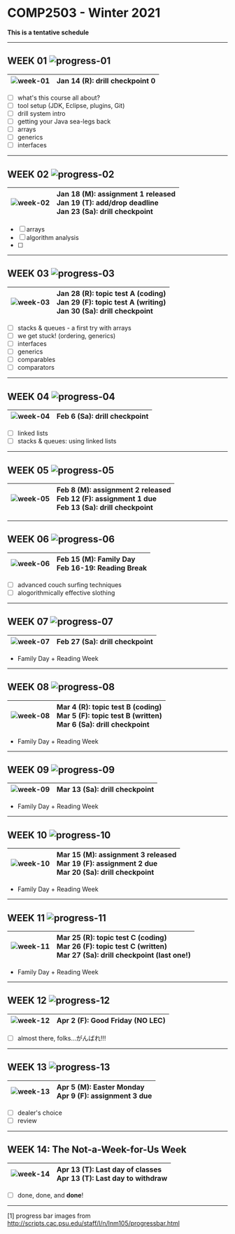 # COMP2503 - Winter 2021

**This is a tentative schedule**

---
## WEEK 01 ![progress-01](images/progress-overall-7.png)

|![week-01](images/week-01.PNG)| Jan 14 (R): drill checkpoint 0|
|---|:---|

- [ ] what's this course all about?
- [ ] tool setup (JDK, Eclipse, plugins, Git)
- [ ] drill system intro
- [ ] getting your Java sea-legs back
- [ ] arrays
- [ ] generics
- [ ] interfaces

---
## WEEK 02 ![progress-02](images/progress-overall-15.png)

|![week-02](images/week-02.PNG)| Jan 18 (M): assignment 1 released<br>Jan 19 (T): add/drop deadline<br>Jan 23 (Sa): drill checkpoint |
|---|:---|

- [ ] arrays
- [ ] algorithm analysis
- [ ] 

---
## WEEK 03 ![progress-03](images/progress-overall-23.png)
|![week-03](images/week-03.PNG)| Jan 28 (R): topic test A (coding)<br>Jan 29 (F): topic test A (writing)<br>Jan 30 (Sa): drill checkpoint|
|---|:---|

- [ ] stacks & queues - a first try with arrays
- [ ] we get stuck! (ordering, generics)
- [ ] interfaces
- [ ] generics
- [ ] comparables
- [ ] comparators

---
## WEEK 04 ![progress-04](images/progress-overall-30.png)
|![week-04](images/week-04.PNG)|Feb 6 (Sa): drill checkpoint|
|---|:---|
- [ ] linked lists
- [ ] stacks & queues: using linked lists

---
## WEEK 05 ![progress-05](images/progress-overall-38.png)
|![week-05](images/week-05.PNG)|Feb 8 (M): assignment 2 released<br> Feb 12 (F): assignment 1 due<br>Feb 13 (Sa): drill checkpoint|
|---|:---|


---
## WEEK 06 ![progress-06](images/progress-overall-46.png)
|![week-06](images/week-06.PNG)| Feb 15 (M): Family Day <br>Feb 16-19: Reading Break|
|---|:---|
 
- [ ] advanced couch surfing techniques
- [ ] alogorithmically effective slothing
---
## WEEK 07 ![progress-07](images/progress-overall-53.png)
|![week-07](images/week-07.PNG)| Feb 27 (Sa): drill checkpoint|
|---|:---|
- Family Day + Reading Week

---

## WEEK 08 ![progress-08](images/progress-overall-61.png)
|![week-08](images/week-08.PNG)| Mar 4 (R): topic test B (coding)<br>Mar 5 (F): topic test B (written)<br>Mar 6 (Sa): drill checkpoint|
|---|:---|
- Family Day + Reading Week

---

## WEEK 09 ![progress-09](images/progress-overall-69.png)
|![week-09](images/week-09.PNG)| Mar 13 (Sa): drill checkpoint|
|---|:---|
- Family Day + Reading Week

---

## WEEK 10 ![progress-10](images/progress-overall-76.png)
|![week-10](images/week-10.PNG)| Mar 15 (M): assignment 3 released<br>Mar 19 (F): assignment 2 due<br>Mar 20 (Sa): drill checkpoint|
|---|:---|
- Family Day + Reading Week

---

## WEEK 11 ![progress-11](images/progress-overall-84.png)
|![week-11](images/week-11.PNG)| Mar 25 (R): topic test C (coding)<br>Mar 26 (F): topic test C (written)<br>Mar 27 (Sa): drill checkpoint (last one!)|
|---|:---|
- Family Day + Reading Week

---

## WEEK 12 ![progress-12](images/progress-overall-92.png)
|![week-12](images/week-12.PNG)| Apr 2 (F): Good Friday (NO LEC)|
|---|:---|
- [ ] almost there, folks...がんばれ!!!

---

## WEEK 13 ![progress-13](images/progress-overall-100.png)
|![week-13](images/week-13.PNG)| Apr 5 (M): Easter Monday<br>Apr 9 (F): assignment 3 due|
|---|:---|
- [ ] dealer's choice
- [ ] review

---

## WEEK 14: The Not-a-Week-for-Us Week
|![week-14](images/week-14.PNG)| Apr 13 (T): Last day of classes<br>Apr 13 (T): Last day to withdraw|
|---|:---|
- [ ] done, done, and **done**!

---

[1] progress bar images from http://scripts.cac.psu.edu/staff/l/n/lnm105/progressbar.html